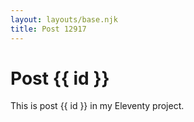 ```yaml
---
layout: layouts/base.njk
title: Post 12917
---
```


# Post {{ id }}

This is post {{ id }} in my Eleventy project.
